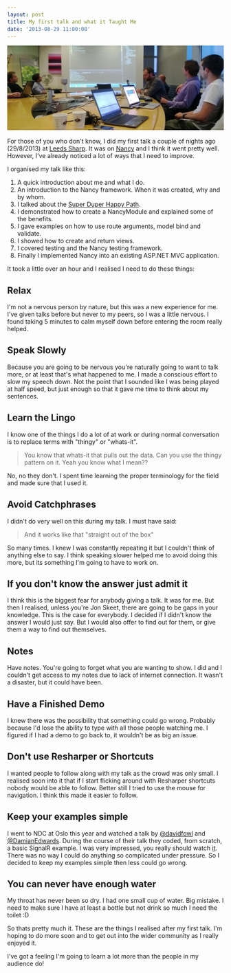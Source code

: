 ```yaml
---
layout: post
title: My first talk and what it Taught Me
date: '2013-08-29 11:00:00'
---
```


![featured-image](/content/images/2014/Apr/first_talk.jpg)

For those of you who don't know, I did my first talk a couple of nights ago (29/8/2013) at [Leeds Sharp](http://www.leeds-sharp.org/). It was on [Nancy](http://nancyfx.org/) and I think it went pretty well. However, I've already noticed a lot of ways that I need to improve. 

I organised my talk like this:

1. A quick introduction about me and what I do.
2. An introduction to the Nancy framework. When it was created, why and by whom.
3. I talked about the [Super Duper Happy Path](https://github.com/NancyFx/Nancy/wiki/Introduction#the-super-duper-happy-path).
4. I demonstrated how to create a NancyModule and explained some of the benefits.
5. I gave examples on how to use route arguments, model bind and validate.
6. I showed how to create and return views.
7. I covered testing and the Nancy testing framework.
8. Finally I implemented Nancy into an existing ASP.NET MVC application.

It took a little over an hour and I realised I need to do these things:

## Relax
I'm not a nervous person by nature, but this was a new experience for me. I've given talks before but never to my peers, so I was a little nervous. I found taking 5 minutes to calm myself down before entering the room really helped.

## Speak Slowly
Because you are going to be nervous you're naturally going to want to talk more, or at least that's what happened to me. I made a conscious effort to slow my speech down. Not the point that I sounded like I was being played at half speed, but just enough so that it gave me time to think about my sentences. 

## Learn the Lingo
I know one of the things I do a lot of at work or during normal conversation is to replace terms with "thingy" or "whats-it". 

> You know that whats-it that pulls out the data. Can you use the thingy pattern on it. Yeah you know what I mean??
	
No, no they don't. I spent time learning the proper terminology for the field and made sure that I used it.

## Avoid Catchphrases
I didn't do very well on this during my talk. I must have said:

> And it works like that "straight out of the box"
	
So many times. I knew I was constantly repeating it but I couldn't think of anything else to say. I think speaking slower helped me to avoid doing this more, but its something I'm going to have to work on.

## If you don't know the answer just admit it
I think this is the biggest fear for anybody giving a talk. It was for me. But then I realised, unless you're Jon Skeet, there are going to be gaps in your knowledge. This is the case for everybody. I decided if I didn't know the answer I would just say. But I would also offer to find out for them, or give them a way to find out themselves.

## Notes
Have notes. You're going to forget what you are wanting to show. I did and I couldn't get access to my notes due to lack of internet connection. It wasn't a disaster, but it could have been.

## Have a Finished Demo
I knew there was the possibility that something could go wrong. Probably because I'd lose the ability to type with all those people watching me. I figured if I had a demo to go back to, it wouldn't be as big an issue.

## Don't use Resharper or Shortcuts
I wanted people to follow along with my talk as the crowd was only small. I realised soon into it that if I start flicking around with Resharper shortcuts nobody would be able to follow. Better still I tried to use the mouse for navigation. I think this made it easier to follow.

## Keep your examples simple
I went to NDC at Oslo this year and watched a talk by [@davidfowl](https://twitter.com/davidfowl) and [@DamianEdwards](https://twitter.com/DamianEdwards). During the course of their talk they coded, from scratch, a basic SignalR example. I was very impressed, you really should watch [it](http://vimeo.com/68383353). There was no way I could do anything so complicated under pressure. So I decided to keep my examples simple then less could go wrong.

## You can never have enough water
My throat has never been so dry. I had one small cup of water. Big mistake. I need to make sure I have at least a bottle but not drink so much I need the toilet :D

So thats pretty much it. These are the things I realised after my first talk. I'm hoping to do more soon and to get out into the wider community as I really enjoyed it.

I've got a feeling I'm going to learn a lot more than the people in my audience do! 
